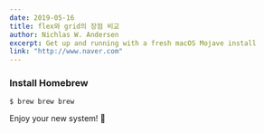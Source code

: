 ```yaml
---
date: 2019-05-16
title: flex와 grid의 장점 비교
author: Nichlas W. Andersen
excerpt: Get up and running with a fresh macOS Mojave install
link: "http://www.naver.com"
---
```

### Install Homebrew

    $ brew brew brew

Enjoy your new system! 🎉